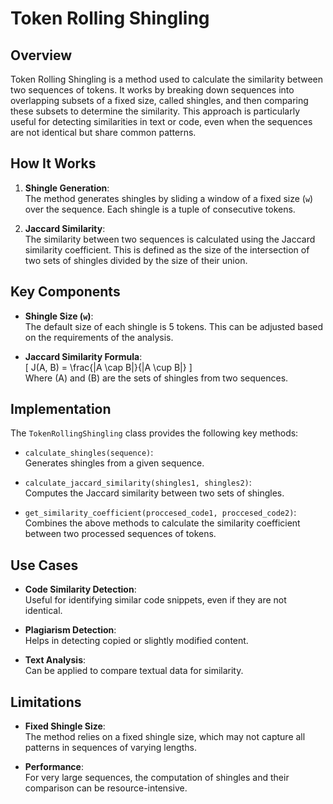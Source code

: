 # Token Rolling Shingling

## Overview

Token Rolling Shingling is a method used to calculate the similarity between two sequences of tokens. It works by breaking down sequences into overlapping subsets of a fixed size, called shingles, and then comparing these subsets to determine the similarity. This approach is particularly useful for detecting similarities in text or code, even when the sequences are not identical but share common patterns.

## How It Works

1. **Shingle Generation**:  
   The method generates shingles by sliding a window of a fixed size (`w`) over the sequence. Each shingle is a tuple of consecutive tokens.

2. **Jaccard Similarity**:  
   The similarity between two sequences is calculated using the Jaccard similarity coefficient. This is defined as the size of the intersection of two sets of shingles divided by the size of their union.

## Key Components

- **Shingle Size (`w`)**:  
  The default size of each shingle is 5 tokens. This can be adjusted based on the requirements of the analysis.

- **Jaccard Similarity Formula**:  
  \[
  J(A, B) = \frac{|A \cap B|}{|A \cup B|}
  \]  
  Where \(A\) and \(B\) are the sets of shingles from two sequences.

## Implementation

The `TokenRollingShingling` class provides the following key methods:

- `calculate_shingles(sequence)`:  
  Generates shingles from a given sequence.

- `calculate_jaccard_similarity(shingles1, shingles2)`:  
  Computes the Jaccard similarity between two sets of shingles.

- `get_similarity_coefficient(proccesed_code1, proccesed_code2)`:  
  Combines the above methods to calculate the similarity coefficient between two processed sequences of tokens.

## Use Cases

- **Code Similarity Detection**:  
  Useful for identifying similar code snippets, even if they are not identical.

- **Plagiarism Detection**:  
  Helps in detecting copied or slightly modified content.

- **Text Analysis**:  
  Can be applied to compare textual data for similarity.

## Limitations

- **Fixed Shingle Size**:  
  The method relies on a fixed shingle size, which may not capture all patterns in sequences of varying lengths.

- **Performance**:  
  For very large sequences, the computation of shingles and their comparison can be resource-intensive.
